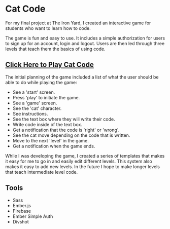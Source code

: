# Cat Code
For my final project at The Iron Yard, I created an interactive game for students who want to learn how to code.

The game is fun and easy to use. It includes a simple authorization for users to sign up for an account, login and logout. Users are then led through three levels that teach them the basics of using code.

## <a href="http://development.catcode.divshot.io/">Click Here to Play Cat Code</a>

The initial planning of the game included a list of what the user should be able to do while playing the game:
* See a 'start' screen.
* Press 'play' to initiate the game.
* See a 'game' screen.
* See the 'cat' character.
* See instructions.
* See the text box where they will write their code.
* Write code inside of the text box.
* Get a notification that the code is 'right' or 'wrong'.
* See the cat move depending on the code that is written.
* Move to the next 'level' in the game.
* Get a notification when the game ends.


While I was developing the game, I created a series of templates that makes it easy for me to go in and easily edit different levels. This system also makes it easy to add new levels. In the future I hope to make longer levels that teach intermediate level code.

## Tools
* Sass
* Ember.js
* Firebase
* Ember Simple Auth
* Divshot

